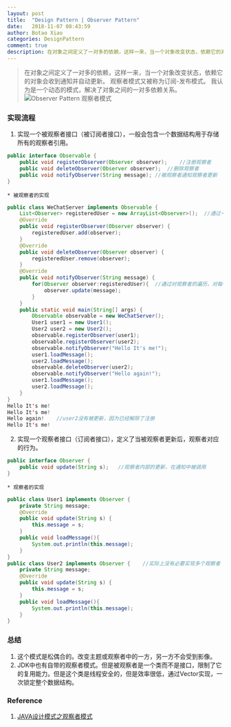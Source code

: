 ```yaml
---
layout: post
title:  "Design Pattern | Observer Pattern"
date:   2018-11-07 08:43:59
author: Botao Xiao
categories: DesignPattern
comment: true
description: 在对象之间定义了一对多的依赖，这样一来，当一个对象改变状态，依赖它的对象会收到通知并自动更新。
---
```

> 在对象之间定义了一对多的依赖，这样一来，当一个对象改变状态，依赖它的对象会收到通知并自动更新。
> 观察者模式又被称为订阅-发布模式。
> 我认为是一个动态的模式，解决了对象之间的一对多依赖关系。
![Observer Pattern 观察者模式](https://i.imgur.com/AMkZdGE.png)

### 实现流程
1. 实现一个被观察者接口（被订阅者接口），一般会包含一个数据结构用于存储所有的观察者引用。
```Java
public interface Observable {
	public void registerObserver(Observer observer);	//注册观察者
	public void deleteObserver(Observer observer);	//删除观察者
	public void notifyObserver(String message);	//被观察者通知观察者更新
}
```
	* 被观察者的实现
```Java
public class WeChatServer implements Observable {
	List<Observer> registeredUser = new ArrayList<Observer>();	//通过一个数据结构存储所有的观察者。
	@Override
	public void registerObserver(Observer observer) {
		registeredUser.add(observer);
	}
	@Override
	public void deleteObserver(Observer observer) {
		registeredUser.remove(observer);
	}
	@Override
	public void notifyObserver(String message) {
		for(Observer observer:registeredUser){	//通过对观察者的遍历，对每个观察者进行更新。
			observer.update(message);
		}
	}
	public static void main(String[] args) {
		Observable observable = new WeChatServer();
		User1 user1 = new User1();
		User2 user2 = new User2();
		observable.registerObserver(user1);
		observable.registerObserver(user2);
		observable.notifyObserver("Hello It's me!");
		user1.loadMessage();
		user2.loadMessage();
		observable.deleteObserver(user2);
		observable.notifyObserver("Hello again!");
		user1.loadMessage();
		user2.loadMessage();
	}
}
Hello It's me!
Hello It's me!
Hello again!	//user2没有被更新，因为已经解除了注册
Hello It's me!
```
2. 实现一个观察者接口（订阅者接口），定义了当被观察者更新后，观察者对应的行为。
```Java
public interface Observer {
	public void update(String s);	//观察者内部的更新，在通知中被调用
}
```
	* 观察者的实现
```Java
public class User1 implements Observer {
	private String message;
	@Override
	public void update(String s) {
		this.message = s;
	}
	public void loadMessage(){
		System.out.println(this.message);
	}
}
public class User2 implements Observer {	//实际上没有必要实现多个观察者
	private String message;
	@Override
	public void update(String s) {
		this.message = s;
	}
	public void loadMessage(){
		System.out.println(this.message);
	}
}
```

### 总结
1. 这个模式是松偶合的。改变主题或观察者中的一方，另一方不会受到影像。
2. JDK中也有自带的观察者模式。但是被观察者是一个类而不是接口，限制了它的复用能力。但是这个类是线程安全的，但是效率很低，通过Vector实现，一次锁定整个数据结构。

### Reference
1. [JAVA设计模式之观察者模式](https://www.cnblogs.com/luohanguo/p/7825656.html)
